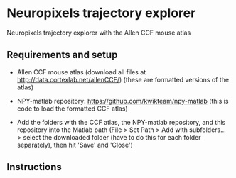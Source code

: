 # Neuropixels trajectory explorer
Neuropixels trajectory explorer with the Allen CCF mouse atlas

## Requirements and setup
- Allen CCF mouse atlas (download all files at http://data.cortexlab.net/allenCCF/)
(these are formatted versions of the atlas)

- NPY-matlab repository: https://github.com/kwikteam/npy-matlab
(this is code to load the formatted CCF atlas)

- Add the folders with the CCF atlas, the NPY-matlab repository, and this repository into the Matlab path
(File > Set Path > Add with subfolders... > select the downloaded folder (have to do this for each folder separately), then hit 'Save' and 'Close')

## Instructions



